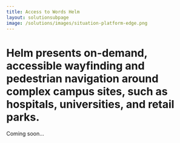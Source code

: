 ```yaml
---
title: Access to Words Helm
layout: solutionsubpage
image: /solutions/images/situation-platform-edge.png
---
```


# Helm presents on-demand, accessible wayfinding and pedestrian navigation around complex campus sites, such as hospitals, universities, and retail parks.

Coming soon...